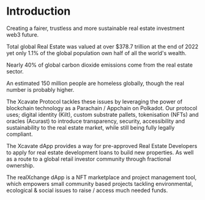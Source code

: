 # Introduction

Creating a fairer, trustless and more sustainable real estate investment web3 future. 

Total global Real Estate was valued at over $378.7 trillion at the end of 2022 yet only 1.1% of the global population own half of all the world's wealth.

Nearly 40% of global carbon dioxide emissions come from the real estate sector.

An estimated 150 million people are homeless globally, though the real number is probably higher.

The Xcavate Protocol tackles these issues by leveraging the power of blockchain technology as a Parachain / Appchain on Polkadot. Our protocol uses; digital identity (Kilt), custom substrate pallets, tokenisation (NFTs) and oracles (Acurast) to introduce transparency, security, accessibility and sustainability to the real estate market, while still being fully legally compliant.

The Xcavate dApp provides a way for pre-approved Real Estate Developers to apply for real estate development loans to build new properties. As well as a route to a global retail investor community through fractional ownership.

The realXchange dApp is a NFT marketplace and project management tool, which empowers small community based projects tackling environmental, ecological & social issues to raise / access much needed funds.
